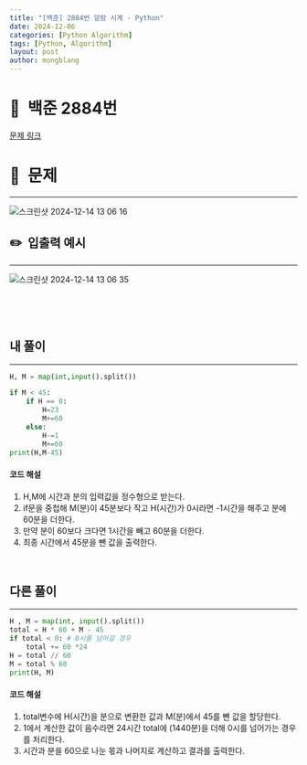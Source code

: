 ```yaml
---
title: "[백준] 2884번 알람 시계 - Python"
date: 2024-12-06  
categories: [Python Algorithm]
tags: [Python, Algorithm]
layout: post
author: mongblang
---
```


# 📌&nbsp; **백준 2884번**
[문제 링크](https://www.acmicpc.net/problem/2884)  

# 📝&nbsp; **문제**
---
![스크린샷 2024-12-14 13 06 16](https://github.com/user-attachments/assets/78efcc62-1cec-4bb5-b56b-f8b6114386c8)



## ✏️&nbsp; **입출력 예시**
---
![스크린샷 2024-12-14 13 06 35](https://github.com/user-attachments/assets/7d5e9e80-e945-4a58-ac91-c211070e7bc5)



&nbsp;  

&nbsp;   
   


## **내 풀이**  
---  

```python
H, M = map(int,input().split())

if M < 45:
    if H == 0:
        H=23
        M+=60
    else:
        H-=1
        M+=60
print(H,M-45)
```

#### **코드 해설**
1. H,M에 시간과 분의 입력값을 정수형으로 받는다. 
2. if문을 중첩해 M(분)이 45분보다 작고 H(시간)가 0시라면 -1시간을 해주고 분에 60분을 더한다.  
3. 만약 분이 60보다 크다면 1시간을 빼고 60분을 더한다.
3. 최종 시간에서 45분을 뺀 값을 출력한다. 


&nbsp;   
## **다른 풀이**   
---

```python
H , M = map(int, input().split())
total = H * 60 + M - 45
if total < 0: # 0시를 넘어갈 경우 
    total += 60 *24
H = total // 60
M = total % 60
print(H, M)
```
#### **코드 해설**
1. total변수에 H(시간)을 분으로 변환한 값과 M(분)에서 45를 뺀 값을 할당한다. 
2. 1에서 계산한 값이 음수라면 24시간 total에 (1440분)을 더해 0시를 넘어가는 경우를 처리한다. 
3. 시간과 분을 60으로 나눈 몫과 나머지로 계산하고 결과를 출력한다. 


&nbsp;   